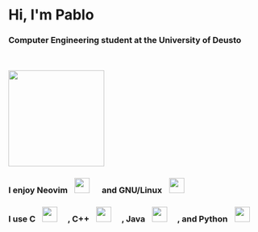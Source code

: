 <h1>Hi, I'm Pablo</h1>

<h3><strong>Computer Engineering student at the University of Deusto</strong></h3><br><br>
<img src="https://github.com/pablo10diez2/pablo10diez2/blob/main/Izhikevich_-_Low_Resolution-ezgif.com-optimize.gif?raw=true" width="190" />

<h3>I enjoy <strong>Neovim</strong> <img src="https://upload.wikimedia.org/wikipedia/commons/thumb/9/9f/Vimlogo.svg/1024px-Vimlogo.svg.png" width="30" style="margin-left: 10px; margin-right: 20px;" /> and <strong>GNU/Linux</strong> <img src="https://upload.wikimedia.org/wikipedia/commons/thumb/3/35/Tux.svg/800px-Tux.svg.png" width="30" style="margin-left: 10px; margin-right: 20px;" /></h3>
<h3>I use <strong>C</strong> <img src="https://upload.wikimedia.org/wikipedia/commons/1/18/C_Programming_Language.svg" width="30" style="margin-left: 10px; margin-right: 20px;" />, <strong>C++</strong> <img src="https://upload.wikimedia.org/wikipedia/commons/thumb/1/18/ISO_C%2B%2B_Logo.svg/800px-ISO_C%2B%2B_Logo.svg.png" width="30" style="margin-left: 10px; margin-right: 20px;" />, <strong>Java</strong> <img src="https://upload.wikimedia.org/wikipedia/en/thumb/3/30/Java_programming_language_logo.svg/800px-Java_programming_language_logo.svg.png" width="30" style="margin-left: 10px; margin-right: 20px;" />, and <strong>Python</strong> <img src="https://upload.wikimedia.org/wikipedia/commons/c/c3/Python-logo-notext.svg" width="30" style="margin-left: 10px; margin-right: 20px;" /></h3>

